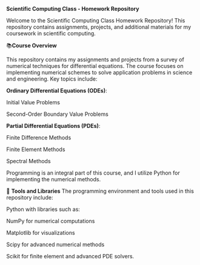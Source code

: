 **Scientific Computing Class - Homework Repository**

Welcome to the Scientific Computing Class Homework Repository! This repository contains assignments, projects, and additional materials for my coursework in scientific computing.

📚**Course Overview**

This repository contains my assignments and projects from a survey of numerical techniques for differential equations. The course focuses on implementing numerical schemes to solve application problems in science and engineering. Key topics include:


**Ordinary Differential Equations (ODEs)**:

Initial Value Problems

Second-Order Boundary Value Problems

**Partial Differential Equations (PDEs)**:

Finite Difference Methods

Finite Element Methods

Spectral Methods

Programming is an integral part of this course, and I utilize Python for implementing the numerical methods.

🔧 **Tools and Libraries**
The programming environment and tools used in this repository include:

Python with libraries such as:

NumPy for numerical computations

Matplotlib for visualizations

Scipy for advanced numerical methods

Scikit for finite element and advanced PDE solvers.
